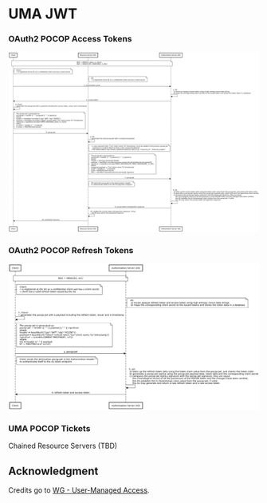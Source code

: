 # UMA JWT

### OAuth2 POCOP Access Tokens

![pocop-access-tokens](./images/pocop-access-tokens.png)

### OAuth2 POCOP Refresh Tokens

![pocop-refresh-tokens](./images/pocop-refresh-tokens.png)

### UMA POCOP Tickets

Chained Resource Servers (TBD)

## Acknowledgment

Credits go to [WG - User-Managed Access][1].

[1]: https://kantarainitiative.org/confluence/display/uma/Home